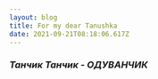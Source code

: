 ```yaml
---
layout: blog
title: For my dear Tanushka
date: 2021-09-21T08:18:06.617Z
---
```

### ***Танчик Танчик  - ОДУВАНЧИК***